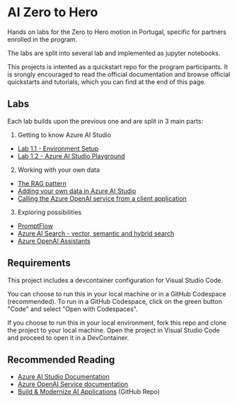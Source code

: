 # AI Zero to Hero
Hands on labs for the Zero to Hero motion in Portugal, specific for partners enrolled in the program.

The labs are split into several lab and implemented as jupyter notebooks.

This projects is intented as a quickstart repo for the program participants. It is srongly encouraged to read the official documentation and browse official quickstarts and tutorials, which you can find at the end of this page.

## Labs

Each lab builds upon the previous one and are split in 3 main parts:

1. Getting to know Azure AI Studio
   
* [Lab 1.1 - Environment Setup](./labs/11-setup.ipynb)
* [Lab 1.2 - Azure AI Studio Playground](./labs/12-playground.ipynb)
  
2. Working with your own data
   
* [The RAG pattern](./labs/21-rag.ipynb)
* [Adding your own data in Azure AI Studio](./labs/22-owndata.ipynb)
* [Calling the Azure OpenAI service from a client application](./labs/23-clientapp.ipynb)
  
3. Exploring possibilities
* [PromptFlow](./labs/31-promptflow.ipynb)
* [Azure AI Search - vector, semantic and hybrid search](./labs/32-search.ipynb)
* [Azure OpenAI Assistants](./labs/33-assistants.ipynb)

## Requirements

This project includes a devcontainer configuration for Visual Studio Code. 

You can choose to run this in your local machine or in a GitHub Codespace (recommended). To run in a GitHub Codespace, click on the green button "Code" and select "Open with Codespaces".

If you choose to run this in your local environment, fork this repo and clone the project to your local machine. Open the project in Visual Studio Code and proceed to open it in a DevContainer.

## Recommended Reading

* [Azure AI Studio Documentation](https://docs.microsoft.com/en-us/azure/ai-studio/)
* [Azure OpenAI Service documentation](https://learn.microsoft.com/en-us/azure/ai-services/openai/)
* [Build & Modernize AI Applications](https://github.com/Azure/Build-Modern-AI-Apps) (GitHub Repo)
